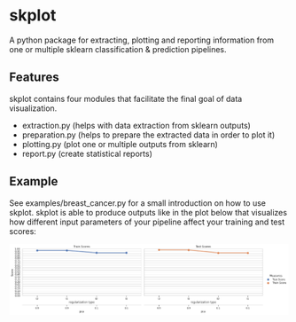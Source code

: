 # skplot

A python package for extracting, plotting and reporting information from one or multiple sklearn classification & prediction pipelines.

## Features

skplot contains four modules that facilitate the final goal of data visualization.

- extraction.py (helps with data extraction from sklearn outputs)
- preparation.py (helps to prepare the extracted data in order to plot it)
- plotting.py (plot one or multiple outputs from sklearn)
- report.py (create statistical reports)

## Example

See examples/breast_cancer.py for a small introduction on how to use skplot. skplot is able to produce outputs like in the plot below that visualizes how different
input parameters of your pipeline affect your training and test scores:

![Example 1](/examples/breast_cancer.png)
